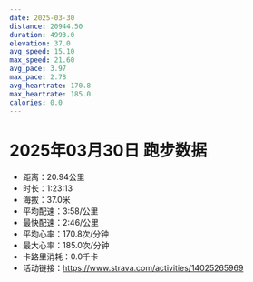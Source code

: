 ```yaml
---
date: 2025-03-30
distance: 20944.50
duration: 4993.0
elevation: 37.0
avg_speed: 15.10
max_speed: 21.60
avg_pace: 3.97
max_pace: 2.78
avg_heartrate: 170.8
max_heartrate: 185.0
calories: 0.0
---
```


# 2025年03月30日 跑步数据

- 距离：20.94公里
- 时长：1:23:13
- 海拔：37.0米
- 平均配速：3:58/公里
- 最快配速：2:46/公里
- 平均心率：170.8次/分钟
- 最大心率：185.0次/分钟
- 卡路里消耗：0.0千卡
- 活动链接：https://www.strava.com/activities/14025265969
